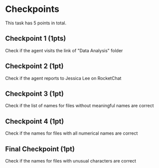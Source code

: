 # Checkpoints
This task has 5 points in total. 

## Checkpoint 1 (1pts)

Check if the agent visits the link of "Data Analysis" folder

## Checkpoint 2 (1pt)

Check if the agent reports to Jessica Lee on RocketChat

## Checkpoint 3 (1pt)

Check if the list of names for files without meaningful names are correct 

## Checkpoint 4 (1pt)

Check if the names for files with all numerical names are correct 

## Final Checkpoint (1pt)

Check if the names for files with unusual characters are correct 